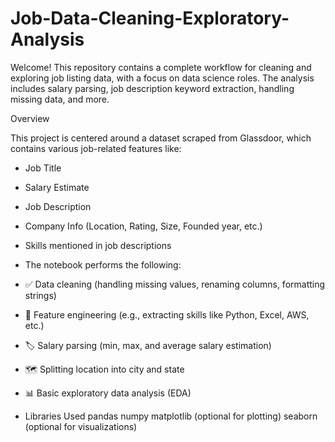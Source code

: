 # Job-Data-Cleaning-Exploratory-Analysis

Welcome! This repository contains a complete workflow for cleaning and exploring job listing data, with a focus on data science roles. The analysis includes salary parsing, job description keyword extraction, handling missing data, and more.

Overview

This project is centered around a dataset scraped from Glassdoor, which contains various job-related features like:

- Job Title
- Salary Estimate
- Job Description
- Company Info (Location, Rating, Size, Founded year, etc.)
- Skills mentioned in job descriptions

- The notebook performs the following:

- ✅ Data cleaning (handling missing values, renaming columns, formatting strings)
- 💼 Feature engineering (e.g., extracting skills like Python, Excel, AWS, etc.)
- 🏷️ Salary parsing (min, max, and average salary estimation)
- 🗺️ Splitting location into city and state
- 📊 Basic exploratory data analysis (EDA)

- Libraries Used
pandas
numpy
matplotlib (optional for plotting)
seaborn (optional for visualizations)
